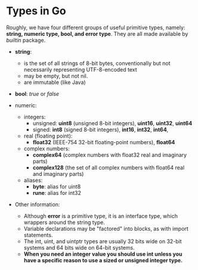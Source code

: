 # Types in Go

Roughly, we have four different groups of useful primitive types, namely: **string, numeric type, bool, and error type**.
They are all made available by *builtin* package.

- **string**:
    - is the set of all strings of 8-bit bytes, conventionally but not necessarily representing UTF-8-encoded text
    - may be empty, but not nil. 
    - are immutable (like Java)
- **bool**: *true* or *false*
- numeric:
    - integers:
        - unsigned: **uint8** (unsigned 8-bit integers), **uint16**, **uint32**, **uint64** 
        - signed: **int8** (signed 8-bit integers), **int16**, **int32**, **int64**,
    - real (floating point):
        - **float32** (IEEE-754 32-bit floating-point numbers), **float64** 
    - complex numbers:
        - **complex64** (complex numbers with float32 real and imaginary parts)
        - **complex128** (the set of all complex numbers with float64 real and imaginary parts)
    - aliases:
        - **byte**: alias for uint8 
        - **rune**: alias for int32

- Other information:
    - Although **error** is a primitive type, it is an interface type, which wrappers around the string type.
    - Variable declarations may be "factored" into blocks, as with import statements.
    - The int, uint, and uintptr types are usually 32 bits wide on 32-bit systems and 64 bits wide on 64-bit systems. 
    - **When you need an integer value you should use int unless you have a specific reason to use a sized or unsigned integer type.**


